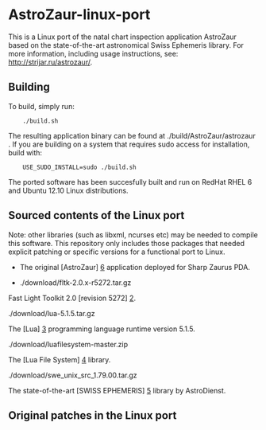 AstroZaur-linux-port
====================

This is a Linux port of the natal chart inspection application AstroZaur based on the state-of-the-art astronomical Swiss Ephemeris library. For more information, including usage instructions, see: http://strijar.ru/astrozaur/.

Building
--------

To build, simply run:
		
		./build.sh 

The resulting application binary can be found at ./build/AstroZaur/astrozaur . If you are building on a system that requires sudo access for installation, build with:

		USE_SUDO_INSTALL=sudo ./build.sh
		
The ported software has been succesfully built and run on RedHat RHEL 6 and Ubuntu 12.10 Linux distributions.

Sourced contents of the Linux port
----------------------------------

Note: other libraries (such as libxml, ncurses etc) may be needed to compile this software. This repository only includes those packages that needed explicit patching or specific versions for a functional port to Linux.

* The original [AstroZaur] [6] application deployed for Sharp Zaurus PDA.

* ./download/fltk-2.0.x-r5272.tar.gz

Fast Light Toolkit 2.0 [revision 5272] [2].

./download/lua-5.1.5.tar.gz

The [Lua] [3] programming language runtime version 5.1.5.

./download/luafilesystem-master.zip

The [Lua File System] [4] library.

./download/swe_unix_src_1.79.00.tar.gz

The state-of-the-art [SWISS EPHEMERIS] [5] library by AstroDienst.

  [1]: http://strijar.ru/astrozaur/        "AstroZaur"
  [2]: http://strijar.ru/astrozaur/compile/  "FLTK patched"
  [3]: http://www.lua.org    "LUA 5.1.5"
  [4]: http://keplerproject.github.io/luafilesystem/    "LFS"
  [5]: http://www.astro.com/ftp/swisseph/	"SwissEph"
  [6]: https://github.com/PawelDefee/AstroZaur-linux-port/blob/569e1181575e3de9b27bea2529e6f3bac617753f/download/AstroZaur.tar.gz	"AstroZaur"

Original patches in the Linux port
----------------------------------


